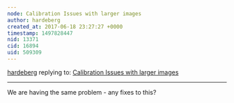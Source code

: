 ```yaml
---
node: Calibration Issues with larger images 
author: hardeberg
created_at: 2017-06-18 23:27:27 +0000
timestamp: 1497828447
nid: 13371
cid: 16894
uid: 509309
---
```




[hardeberg](../profile/hardeberg) replying to: [Calibration Issues with larger images ](../notes/Anmar/08-19-2016/question-calibration-issues)

----
We are having the same problem - any fixes to this?